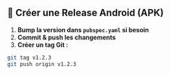 ## 🚀 Créer une Release Android (APK)

1. **Bump la version dans `pubspec.yaml` si besoin**
2. **Commit & push les changements**
3. **Créer un tag Git :**

```bash
git tag v1.2.3
git push origin v1.2.3
